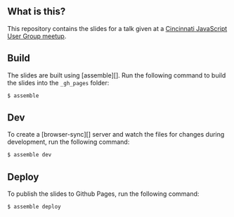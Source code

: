 ## What is this?

This repository contains the slides for a talk given at a [Cincinnati JavaScript User Group meetup](https://www.meetup.com/Cincinnati-Javascript-User-Group/events/234407546/).

## Build

The slides are built using [assemble][]. Run the following command to build the slides into the `_gh_pages` folder:

```bash
$ assemble
```

## Dev

To create a [browser-sync][] server and watch the files for changes during development, run the following command:

```bash
$ assemble dev
```

## Deploy

To publish the slides to Github Pages, run the following command:

```bash
$ assemble deploy
```

